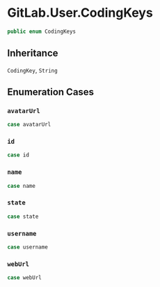 # GitLab.User.CodingKeys

``` swift
public enum CodingKeys
```

## Inheritance

`CodingKey`, `String`

## Enumeration Cases

### `avatarUrl`

``` swift
case avatarUrl
```

### `id`

``` swift
case id
```

### `name`

``` swift
case name
```

### `state`

``` swift
case state
```

### `username`

``` swift
case username
```

### `webUrl`

``` swift
case webUrl
```
